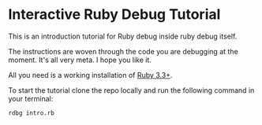 # Interactive Ruby Debug Tutorial

This is an introduction tutorial for Ruby debug inside ruby debug itself.

The instructions are woven through the code you are debugging at the moment.
It's all very meta. I hope you like it.

All you need is a working installation of [Ruby 3.3+](https://www.ruby-lang.org/).

To start the tutorial clone the repo locally and run the following command in your terminal:
```bash
rdbg intro.rb
```
